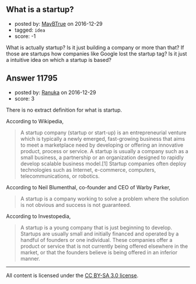 ## What is a startup?

- posted by: [MayBTrue](https://stackexchange.com/users/9928096/maybtrue) on 2016-12-29
- tagged: `idea`
- score: -1

<p>What is actually startup? Is it just building a company or more than that? If those are startups how companies like Google lost the startup tag? Is it just a intuitive idea on which a startup is based? </p>



## Answer 11795

- posted by: [Ranuka](https://stackexchange.com/users/9584065/ranuka) on 2016-12-29
- score: 3

<p>There is no extract definition for what is startup.</p>

<p>According to Wikipedia,</p>

<blockquote>
  <p>A startup company (startup or start-up) is an entrepreneurial venture
  which is typically a newly emerged, fast-growing business that aims to
  meet a marketplace need by developing or offering an innovative
  product, process or service. A startup is usually a company such as a
  small business, a partnership or an organization designed to rapidly
  develop scalable business model.[1] Startup companies often deploy
  technologies such as Internet, e-commerce, computers,
  telecommunications, or robotics.</p>
</blockquote>

<p>According to Neil Blumenthal, co-founder and CEO of Warby Parker,</p>

<blockquote>
  <p>A startup is a company working to solve a problem where the solution
  is not obvious and success is not guaranteed.</p>
</blockquote>

<p>According to Investopedia,</p>

<blockquote>
  <p>A startup is a young company that is just beginning to develop.
  Startups are usually small and initially financed and operated by a
  handful of founders or one individual. These companies offer a product
  or service that is not currently being offered elsewhere in the
  market, or that the founders believe is being offered in an inferior
  manner.</p>
</blockquote>




---

All content is licensed under the [CC BY-SA 3.0 license](https://creativecommons.org/licenses/by-sa/3.0/).
